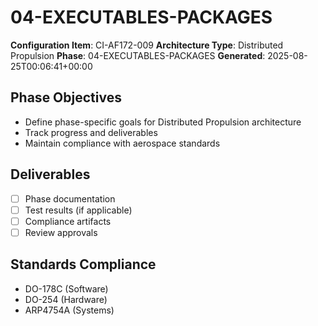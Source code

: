 # 04-EXECUTABLES-PACKAGES

**Configuration Item**: CI-AF172-009
**Architecture Type**: Distributed Propulsion
**Phase**: 04-EXECUTABLES-PACKAGES
**Generated**: 2025-08-25T00:06:41+00:00

## Phase Objectives
- Define phase-specific goals for Distributed Propulsion architecture
- Track progress and deliverables
- Maintain compliance with aerospace standards

## Deliverables
- [ ] Phase documentation
- [ ] Test results (if applicable)
- [ ] Compliance artifacts
- [ ] Review approvals

## Standards Compliance
- DO-178C (Software)
- DO-254 (Hardware)
- ARP4754A (Systems)
